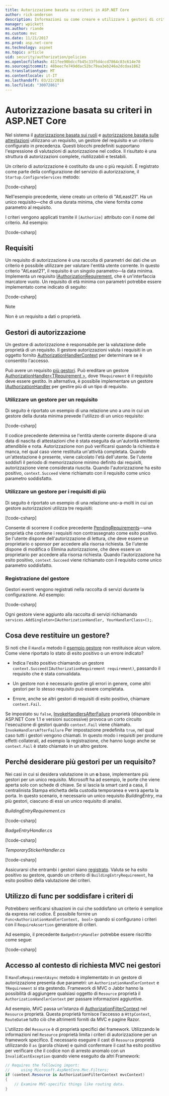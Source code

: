 ```yaml
---
title: Autorizzazione basata su criteri in ASP.NET Core
author: rick-anderson
description: Informazioni su come creare e utilizzare i gestori di criteri di autorizzazione per applicare i requisiti di autorizzazione in un'applicazione ASP.NET Core.
manager: wpickett
ms.author: riande
ms.custom: mvc
ms.date: 11/21/2017
ms.prod: asp.net-core
ms.technology: aspnet
ms.topic: article
uid: security/authorization/policies
ms.openlocfilehash: 411fee90bdccfb45c33f5d4ccd7864c83c614e70
ms.sourcegitcommit: 48beecfe749ddac52bc79aa3eb246a2dcdaa1862
ms.translationtype: MT
ms.contentlocale: it-IT
ms.lasthandoff: 03/22/2018
ms.locfileid: "30072861"
---
```

# <a name="policy-based-authorization-in-aspnet-core"></a>Autorizzazione basata su criteri in ASP.NET Core

Nel sistema il [autorizzazione basata sui ruoli](xref:security/authorization/roles) e [autorizzazione basata sulle attestazioni](xref:security/authorization/claims) utilizzano un requisito, un gestore del requisito e un criterio configurato in precedenza. Questi blocchi predefiniti supportano l'espressione di valutazioni di autorizzazione nel codice. Il risultato è una struttura di autorizzazioni complete, riutilizzabili e testabili.

Un criterio di autorizzazione è costituito da uno o più requisiti. È registrato come parte della configurazione del servizio di autorizzazione, il `Startup.ConfigureServices` metodo:

[!code-csharp[](policies/samples/PoliciesAuthApp1/Startup.cs?range=40-41,50-55,63,72)]

Nell'esempio precedente, viene creato un criterio di "AtLeast21". Ha un unico requisito&mdash;che di una durata minima, che viene fornita come parametro al requisito.

I criteri vengono applicati tramite il `[Authorize]` attributo con il nome del criterio. Ad esempio:

[!code-csharp[](policies/samples/PoliciesAuthApp1/Controllers/AlcoholPurchaseController.cs?name=snippet_AlcoholPurchaseControllerClass&highlight=4)]

## <a name="requirements"></a>Requisiti

Un requisito di autorizzazione è una raccolta di parametri dei dati che un criterio è possibile utilizzare per valutare l'entità utente corrente. In questo criterio "AtLeast21", il requisito è un singolo parametro&mdash;la data minima. Implementa un requisito [IAuthorizationRequirement](/dotnet/api/microsoft.aspnetcore.authorization.iauthorizationrequirement), che è un'interfaccia marcatore vuoto. Un requisito di età minima con parametri potrebbe essere implementato come indicato di seguito:

[!code-csharp[](policies/samples/PoliciesAuthApp1/Services/Requirements/MinimumAgeRequirement.cs?name=snippet_MinimumAgeRequirementClass)]

> [!NOTE]
> Non è un requisito a dati o proprietà.

<a name="security-authorization-policies-based-authorization-handler"></a>

## <a name="authorization-handlers"></a>Gestori di autorizzazione

Un gestore di autorizzazione è responsabile per la valutazione delle proprietà di un requisito. Il gestore autorizzazioni valuta i requisiti in un oggetto fornito [AuthorizationHandlerContext](/dotnet/api/microsoft.aspnetcore.authorization.authorizationhandlercontext) per determinare se è consentito l'accesso.

Può avere un requisito [più gestori](#security-authorization-policies-based-multiple-handlers). Può ereditare un gestore [AuthorizationHandler\<TRequirement >](/dotnet/api/microsoft.aspnetcore.authorization.authorizationhandler-1), dove `TRequirement` è il requisito deve essere gestito. In alternativa, è possibile implementare un gestore [IAuthorizationHandler](/dotnet/api/microsoft.aspnetcore.authorization.iauthorizationhandler) per gestire più di un tipo di requisito.

### <a name="use-a-handler-for-one-requirement"></a>Utilizzare un gestore per un requisito

<a name="security-authorization-handler-example"></a>

Di seguito è riportato un esempio di una relazione uno a uno in cui un gestore della durata minima prevede l'utilizzo di un unico requisito:

[!code-csharp[](policies/samples/PoliciesAuthApp1/Services/Handlers/MinimumAgeHandler.cs?name=snippet_MinimumAgeHandlerClass)]

Il codice precedente determina se l'entità utente corrente dispone di una data di nascita di attestazioni che è stata eseguita da un'autorità emittente attendibile e nota. Autorizzazione non può verificarsi quando la richiesta è manca, nel qual caso viene restituita un'attività completata. Quando un'attestazione è presente, viene calcolato l'età dell'utente. Se l'utente soddisfi il periodo di memorizzazione minimo definito dai requisiti, autorizzazione viene considerata riuscita. Quando l'autorizzazione ha esito positivo, `context.Succeed` viene richiamato con il requisito come unico parametro soddisfatto.

### <a name="use-a-handler-for-multiple-requirements"></a>Utilizzare un gestore per i requisiti di più

Di seguito è riportato un esempio di una relazione uno-a-molti in cui un gestore autorizzazioni utilizza tre requisiti:

[!code-csharp[](policies/samples/PoliciesAuthApp1/Services/Handlers/PermissionHandler.cs?name=snippet_PermissionHandlerClass)]

Consente di scorrere il codice precedente [PendingRequirements](/dotnet/api/microsoft.aspnetcore.authorization.authorizationhandlercontext.pendingrequirements#Microsoft_AspNetCore_Authorization_AuthorizationHandlerContext_PendingRequirements)&mdash;una proprietà che contiene i requisiti non contrassegnato come esito positivo. Se l'utente dispone dell'autorizzazione di lettura, che deve essere un proprietario o sponsor per accedere alla risorsa richiesta. Se l'utente dispone di modifica o Elimina autorizzazione, che deve essere un proprietario per accedere alla risorsa richiesta. Quando l'autorizzazione ha esito positivo, `context.Succeed` viene richiamato con il requisito come unico parametro soddisfatto.

<a name="security-authorization-policies-based-handler-registration"></a>

### <a name="handler-registration"></a>Registrazione del gestore

Gestori eventi vengono registrati nella raccolta di servizi durante la configurazione. Ad esempio:

[!code-csharp[](policies/samples/PoliciesAuthApp1/Startup.cs?range=40-41,50-55,63-65,72)]

Ogni gestore viene aggiunto alla raccolta di servizi richiamando `services.AddSingleton<IAuthorizationHandler, YourHandlerClass>();`.

## <a name="what-should-a-handler-return"></a>Cosa deve restituire un gestore?

Si noti che il `Handle` metodo il [esempio gestore](#security-authorization-handler-example) non restituisce alcun valore. Come viene riportato lo stato di esito positivo o un errore indicato?

* Indica l'esito positivo chiamando un gestore `context.Succeed(IAuthorizationRequirement requirement)`, passando il requisito che è stata convalidata.

* Un gestore non è necessario gestire gli errori in genere, come altri gestori per lo stesso requisito può essere completata.

* Errore, anche se altri gestori di requisiti di esito positivo, chiamare `context.Fail`.

Se impostato su `false`, [InvokeHandlersAfterFailure](/dotnet/api/microsoft.aspnetcore.authorization.authorizationoptions.invokehandlersafterfailure#Microsoft_AspNetCore_Authorization_AuthorizationOptions_InvokeHandlersAfterFailure) proprietà (disponibile in ASP.NET Core 1.1 e versioni successive) provoca un corto circuito l'esecuzione di gestori quando `context.Fail` viene chiamato. `InvokeHandlersAfterFailure` Per impostazione predefinita `true`, nel qual caso tutti i gestori vengono chiamati. In questo modo i requisiti per produrre effetti collaterali, ad esempio la registrazione, che hanno luogo anche se `context.Fail` è stato chiamato in un altro gestore.

<a name="security-authorization-policies-based-multiple-handlers"></a>

## <a name="why-would-i-want-multiple-handlers-for-a-requirement"></a>Perché desiderare più gestori per un requisito?

Nei casi in cui si desidera valutazione in un **o** base, implementare più gestori per un unico requisito. Microsoft ha ad esempio, le porte che viene aperta solo con schede di chiave. Se si lascia la smart card a casa, il centralinista Stampa etichetta della custodia temporanea e verrà aperta la porta. In questo scenario, è necessario un unico requisito *BuildingEntry*, ma più gestori, ciascuno di essi un unico requisito di analisi.

*BuildingEntryRequirement.cs*

[!code-csharp[](policies/samples/PoliciesAuthApp1/Services/Requirements/BuildingEntryRequirement.cs?name=snippet_BuildingEntryRequirementClass)]

*BadgeEntryHandler.cs*

[!code-csharp[](policies/samples/PoliciesAuthApp1/Services/Handlers/BadgeEntryHandler.cs?name=snippet_BadgeEntryHandlerClass)]

*TemporaryStickerHandler.cs*

[!code-csharp[](policies/samples/PoliciesAuthApp1/Services/Handlers/TemporaryStickerHandler.cs?name=snippet_TemporaryStickerHandlerClass)]

Assicurarsi che entrambi i gestori siano [registrato](xref:security/authorization/policies#security-authorization-policies-based-handler-registration). Valuta se ha esito positivo su gestore, quando un criterio di `BuildingEntryRequirement`, ha esito positivo della valutazione dei criteri.

## <a name="using-a-func-to-fulfill-a-policy"></a>Utilizzo di func per soddisfare i criteri di

Potrebbero verificarsi situazioni in cui che soddisfano un criterio è semplice da express nel codice. È possibile fornire un `Func<AuthorizationHandlerContext, bool>` quando si configurano i criteri con il `RequireAssertion` generatore di criteri.

Ad esempio, il precedente `BadgeEntryHandler` potrebbe essere riscritto come segue:

[!code-csharp[](policies/samples/PoliciesAuthApp1/Startup.cs?range=52-53,57-63)]

## <a name="accessing-mvc-request-context-in-handlers"></a>Accesso al contesto di richiesta MVC nei gestori

Il `HandleRequirementAsync` metodo è implementato in un gestore di autorizzazione presenta due parametri: un `AuthorizationHandlerContext` e `TRequirement` si sta gestendo. Framework di MVC o Jabbr hanno la possibilità di aggiungere qualsiasi oggetto di `Resource` proprietà il `AuthorizationHandlerContext` per passare informazioni aggiuntive.

Ad esempio, MVC passa un'istanza di [AuthorizationFilterContext](/dotnet/api/?term=AuthorizationFilterContext) nel `Resource` proprietà. Questa proprietà fornisce l'accesso a `HttpContext`, `RouteData`e tutto ciò che altrimenti forniti da MVC e pagine Razor.

L'utilizzo del `Resource` è di proprietà specifici del framework. Utilizzando le informazioni nel `Resource` proprietà limita i criteri di autorizzazione per un framework specifico. È necessario eseguire il cast di `Resource` proprietà utilizzando il `as` (parola chiave) e quindi confermare il cast ha esito positivo per verificare che il codice non di arresto anomalo con un `InvalidCastException` quando viene eseguito da altri Framework:

```csharp
// Requires the following import:
//     using Microsoft.AspNetCore.Mvc.Filters;
if (context.Resource is AuthorizationFilterContext mvcContext)
{
    // Examine MVC-specific things like routing data.
}
```

